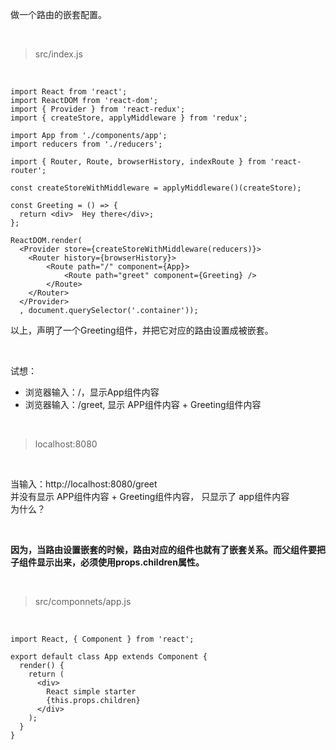 做一个路由的嵌套配置。

<br>

> src/index.js

<br>

	import React from 'react';
	import ReactDOM from 'react-dom';
	import { Provider } from 'react-redux';
	import { createStore, applyMiddleware } from 'redux';
	
	import App from './components/app';
	import reducers from './reducers';
	
	import { Router, Route, browserHistory, indexRoute } from 'react-router';
	
	const createStoreWithMiddleware = applyMiddleware()(createStore);
	
	const Greeting = () => {
	  return <div>  Hey there</div>;
	};
	
	ReactDOM.render(
	  <Provider store={createStoreWithMiddleware(reducers)}>
	    <Router history={browserHistory}>
	        <Route path="/" component={App}>
	            <Route path="greet" component={Greeting} />
	        </Route>
	    </Router>
	  </Provider>
	  , document.querySelector('.container'));
以上，声明了一个Greeting组件，并把它对应的路由设置成被嵌套。

<br>

试想：

- 浏览器输入：/，显示App组件内容
- 浏览器输入：/greet, 显示 APP组件内容 + Greeting组件内容

<br>

> localhost:8080

<br>

当输入：http://localhost:8080/greet  
并没有显示 APP组件内容 + Greeting组件内容， 只显示了 app组件内容  
为什么？

<br>

**因为，当路由设置嵌套的时候，路由对应的组件也就有了嵌套关系。而父组件要把子组件显示出来，必须使用props.children属性。**

<br>

> src/componnets/app.js

<br>

	import React, { Component } from 'react';
	
	export default class App extends Component {
	  render() {
	    return (
	      <div>
	        React simple starter
	        {this.props.children}
	      </div>
	    );
	  }
	}

<br>


